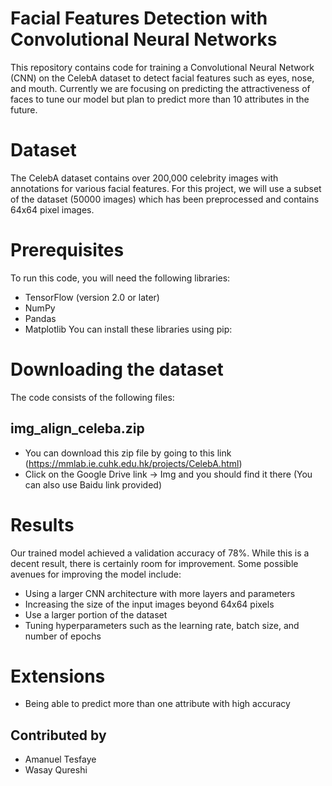 # Facial Features Detection with Convolutional Neural Networks

This repository contains code for training a Convolutional Neural Network (CNN) on the CelebA dataset to detect facial features such as eyes, nose, and mouth. Currently we are focusing on predicting the attractiveness of faces to tune our model but plan to predict more than 10 attributes in the future. 

# Dataset
The CelebA dataset contains over 200,000 celebrity images with annotations for various facial features. For this project, we will use a subset of the dataset (50000 images) which has been preprocessed and contains 64x64 pixel images.

# Prerequisites
To run this code, you will need the following libraries:

- TensorFlow (version 2.0 or later)
- NumPy
- Pandas
- Matplotlib
You can install these libraries using pip:

# Downloading the dataset
The code consists of the following files:

## img_align_celeba.zip
- You can download this zip file by going to this link (https://mmlab.ie.cuhk.edu.hk/projects/CelebA.html)
- Click on the Google Drive link -> Img and you should find it there (You can also use Baidu link provided)

# Results
Our trained model achieved a validation accuracy of 78%. While this is a decent result, there is certainly room for improvement. Some possible avenues for improving the model include:

- Using a larger CNN architecture with more layers and parameters
- Increasing the size of the input images beyond 64x64 pixels
- Use a larger portion of the dataset
- Tuning hyperparameters such as the learning rate, batch size, and number of epochs

# Extensions

- Being able to predict more than one attribute with high accuracy 

## Contributed by
- Amanuel Tesfaye
- Wasay Qureshi
